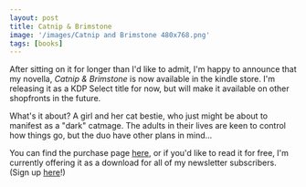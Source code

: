 ```yaml
---
layout: post
title: Catnip & Brimstone
image: '/images/Catnip and Brimstone 480x768.png'
tags: [books]
---
```


After sitting on it for longer than I'd like to admit, I'm happy to announce that my novella, _Catnip & Brimstone_ is now available in the kindle store. I'm releasing it as a KDP Select title for now, but will make it available on other shopfronts in the future.

What's it about? A girl and her cat bestie, who just might be about to manifest as a "dark" catmage. The adults in their lives are keen to control how things go, but the duo have other plans in mind...

You can find the purchase page [here](https://www.amazon.com/dp/B0C2LQSJ7L), or if you'd like to read it for free, I'm currently offering it as a download for all of my newsletter subscribers. (Sign up [here](https://jessicanickelsen.ck.page/)!)
